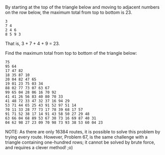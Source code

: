 By starting at the top of the triangle below and moving to adjacent 
numbers on the row below, the maximum total from top to bottom is 23.

    3
    7 4
    2 4 6
    8 5 9 3

That is, 3 + 7 + 4 + 9 = 23.

Find the maximum total from top to bottom of the triangle below:

    75
    95 64
    17 47 82
    18 35 87 10
    20 04 82 47 65
    19 01 23 75 03 34
    88 02 77 73 07 63 67
    99 65 04 28 06 16 70 92
    41 41 26 56 83 40 80 70 33
    41 48 72 33 47 32 37 16 94 29
    53 71 44 65 25 43 91 52 97 51 14
    70 11 33 28 77 73 17 78 39 68 17 57
    91 71 52 38 17 14 91 43 58 50 27 29 48
    63 66 04 68 89 53 67 30 73 16 69 87 40 31
    04 62 98 27 23 09 70 98 73 93 38 53 60 04 23

NOTE: As there are only 16384 routes, it is possible to solve 
this problem by trying every route. However, Problem 67, is the same
challenge with a triangle containing one-hundred rows; it cannot be 
solved by brute force, and requires a clever method! ;o)
